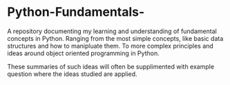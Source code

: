 # Python-Fundamentals-
A repository documenting my learning and understanding of fundamental concepts in Python.
Ranging from the most simple concepts, like basic data structures and how to manipluate them. 
To more complex principles and ideas around object oriented programming in Python. 

These summaries of such ideas will often be supplimented with example question where the ideas studied are applied. 
